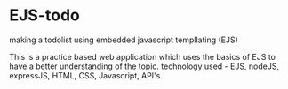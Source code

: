 # EJS-todo
making a todolist using embedded javascript templlating (EJS)

This is a practice based web application which uses the basics of EJS to have a better understanding of the topic.
technology used - EJS, nodeJS, expressJS, HTML, CSS, Javascript, API's.
